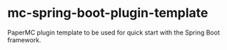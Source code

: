 # mc-spring-boot-plugin-template

PaperMC plugin template to be used for quick start with the Spring Boot framework.
